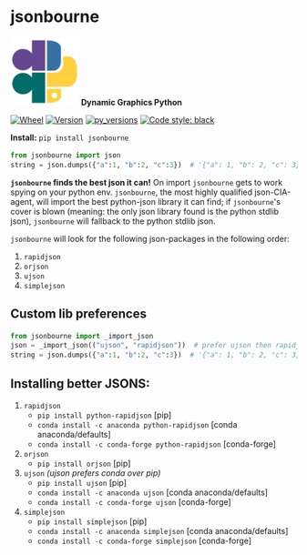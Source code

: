 # jsonbourne

<img src="_data/dgpy_logo.svg" alt="drawing" width="120"/> **Dynamic Graphics Python**

[![Wheel](https://img.shields.io/pypi/wheel/jsonbourne.svg)](https://img.shields.io/pypi/wheel/jsonbourne.svg)
[![Version](https://img.shields.io/pypi/v/jsonbourne.svg)](https://img.shields.io/pypi/v/jsonbourne.svg)
[![py_versions](https://img.shields.io/pypi/pyversions/jsonbourne.svg)](https://img.shields.io/pypi/pyversions/jsonbourne.svg)
[![Code style: black](https://img.shields.io/badge/code%20style-black-000000.svg)](https://github.com/psf/black)

**Install:** `pip install jsonbourne`

```python
from jsonbourne import json
string = json.dumps({"a":1, "b":2, "c":3})  # '{"a": 1, "b": 2, "c": 3}'
```

**`jsonbourne` finds the best json it can!** On import `jsonbourne` gets to
work spying on your python env. `jsonbourne`, the most highly qualified json-CIA-agent, will import the best
python-json library it can find; if `jsonbourne`'s cover is blown (meaning: the
only json library found is the python stdlib json), `jsonbourne` will fallback
to
the python stdlib json.

`jsonbourne` will look for the following json-packages in the following order:

  1) `rapidjson`
  2) `orjson`
  3) `ujson`
  4) `simplejson`

## Custom lib preferences

```python
from jsonbourne import _import_json
json = _import_json(("ujson", "rapidjson"))  # prefer ujson then rapidjson
string = json.dumps({"a":1, "b":2, "c":3})  # '{"a": 1, "b": 2, "c": 3}'
```

## Installing better JSONS:

  1) `rapidjson`
      - `pip install python-rapidjson` [pip]
      - `conda install -c anaconda python-rapidjson` [conda anaconda/defaults]
      - `conda install -c conda-forge python-rapidjson` [conda-forge]
  2) `orjson`
      - `pip install orjson` [pip]
  3) `ujson` *(ujson prefers conda over pip)*
      - `pip install ujson` [pip]
      - `conda install -c anaconda ujson` [conda anaconda/defaults]
      - `conda install -c conda-forge ujson` [conda-forge]
  4) `simplejson`
      - `pip install simplejson` [pip]
      - `conda install -c anaconda simplejson` [conda anaconda/defaults]
      - `conda install -c conda-forge simplejson` [conda-forge]
